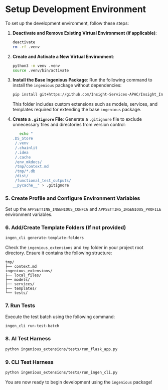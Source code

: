 # Setup Development Environment

To set up the development environment, follow these steps:

1. **Deactivate and Remove Existing Virtual Environment (if applicable)**:

   ```bash
   deactivate
   rm -rf .venv
   ```

2. **Create and Activate a New Virtual Environment**:

   ```bash
   python3 -m venv .venv
   source .venv/bin/activate
   ```

3. **Install the Base Ingenious Package**:
   Run the following command to install the `ingenious` package without dependencies:

   ```bash
   pip install git+https://github.com/Insight-Services-APAC/Insight_Ingenious.git#egg=ingenious --force-reinstall
   ```

   This folder includes custom extensions such as models, services, and templates required for extending the base `ingenious` package.

4. **Create a `.gitignore` File**:
   Generate a `.gitignore` file to exclude unnecessary files and directories from version control:
   ```bash
      echo "
   .DS_Store
    /.venv
    /.chainlit
    /.idea
    /.cache
    /env_mkdocs/
    /tmp/context.md
    /tmp/*.db
    /dist/
    /functional_test_outputs/
   __pycache__" > .gitignore
   ```

### 5. **Create Profile and Configure Environment Variables**

Set up the `APPSETTING_INGENIOUS_CONFIG` and `APPSETTING_INGENIOUS_PROFILE` environment variables.

### 6. **Add/Create Template Folders (If not provided)**

```bash
ingen_cli generate-template-folders
```

Check the `ingenious_extensions` and `tmp` folder in your project root directory. Ensure it contains the following structure:

```
tmp/
├── context.md
ingenious_extensions/
├── local_files/
├── models/
├── services/
├── templates/
└── tests/
```

### 7. **Run Tests**

Execute the test batch using the following command:

```bash
ingen_cli run-test-batch
```

### 8. **AI Test Harness**

```bash
python ingenious_extensions/tests/run_flask_app.py
```

### 9. **CLI Test Harness**

```bash
python ingenious_extensions/tests/run_ingen_cli.py
```

You are now ready to begin development using the `ingenious` package!
